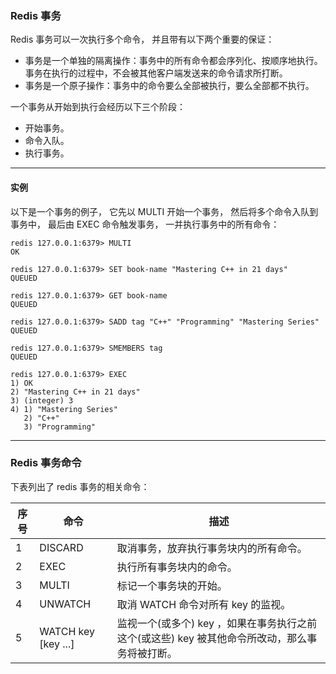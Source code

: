 ### Redis 事务
Redis 事务可以一次执行多个命令， 并且带有以下两个重要的保证：

*  事务是一个单独的隔离操作：事务中的所有命令都会序列化、按顺序地执行。事务在执行的过程中，不会被其他客户端发送来的命令请求所打断。
*  事务是一个原子操作：事务中的命令要么全部被执行，要么全部都不执行。

一个事务从开始到执行会经历以下三个阶段：

*  开始事务。
*  命令入队。
*  执行事务。

---

#### 实例
以下是一个事务的例子， 它先以 MULTI 开始一个事务， 然后将多个命令入队到事务中， 最后由 EXEC 命令触发事务， 一并执行事务中的所有命令：
```other
redis 127.0.0.1:6379> MULTI
OK

redis 127.0.0.1:6379> SET book-name "Mastering C++ in 21 days"
QUEUED

redis 127.0.0.1:6379> GET book-name
QUEUED

redis 127.0.0.1:6379> SADD tag "C++" "Programming" "Mastering Series"
QUEUED

redis 127.0.0.1:6379> SMEMBERS tag
QUEUED

redis 127.0.0.1:6379> EXEC
1) OK
2) "Mastering C++ in 21 days"
3) (integer) 3
4) 1) "Mastering Series"
   2) "C++"
   3) "Programming"
```

---

### Redis 事务命令
下表列出了 redis 事务的相关命令：

|序号|命令|描述|
|-|-|-|
|1|DISCARD |取消事务，放弃执行事务块内的所有命令。|
|2|EXEC |执行所有事务块内的命令。|
|3|MULTI |标记一个事务块的开始。|
|4|UNWATCH |取消 WATCH 命令对所有 key 的监视。|
|5|WATCH key [key ...] |监视一个(或多个) key ，如果在事务执行之前这个(或这些) key 被其他命令所改动，那么事务将被打断。|
